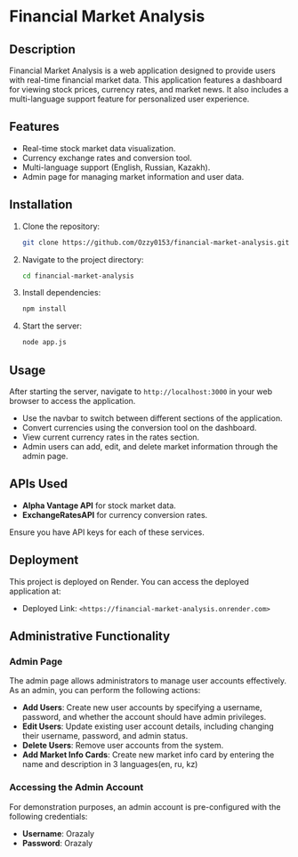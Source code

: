# Financial Market Analysis

## Description

Financial Market Analysis is a web application designed to provide users with real-time financial market data. This application features a dashboard for viewing stock prices, currency rates, and market news. It also includes a multi-language support feature for personalized user experience.

## Features

- Real-time stock market data visualization.
- Currency exchange rates and conversion tool.
- Multi-language support (English, Russian, Kazakh).
- Admin page for managing market information and user data.

## Installation

1. Clone the repository:
   ```bash
   git clone https://github.com/Ozzy0153/financial-market-analysis.git

2. Navigate to the project directory:
    ```bash
   cd financial-market-analysis

3. Install dependencies:
    ```bash
   npm install

4. Start the server:
    ```bash
   node app.js

## Usage

After starting the server, navigate to `http://localhost:3000` in your web browser to access the application.

- Use the navbar to switch between different sections of the application.
- Convert currencies using the conversion tool on the dashboard.
- View current currency rates in the rates section.
- Admin users can add, edit, and delete market information through the admin page.

## APIs Used

- **Alpha Vantage API** for stock market data.
- **ExchangeRatesAPI** for currency conversion rates.

Ensure you have API keys for each of these services.

## Deployment

This project is deployed on Render. You can access the deployed application at:

- Deployed Link: `<https://financial-market-analysis.onrender.com>`

## Administrative Functionality

### Admin Page

The admin page allows administrators to manage user accounts effectively. As an admin, you can perform the following actions:

- **Add Users**: Create new user accounts by specifying a username, password, and whether the account should have admin privileges.
- **Edit Users**: Update existing user account details, including changing their username, password, and admin status.
- **Delete Users**: Remove user accounts from the system.
- **Add Market Info Cards**: Create new market info card by entering the name and description in 3 languages(en, ru, kz)

### Accessing the Admin Account

For demonstration purposes, an admin account is pre-configured with the following credentials:

- **Username**: Orazaly
- **Password**: Orazaly